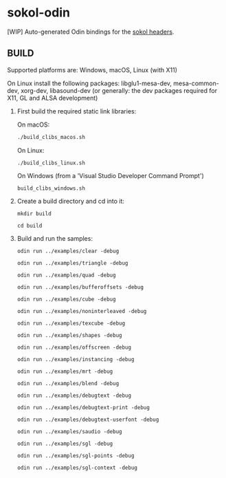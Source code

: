 # sokol-odin

[WIP] Auto-generated Odin bindings for the [sokol headers](https://github.com/floooh/sokol).

## BUILD

Supported platforms are: Windows, macOS, Linux (with X11)

On Linux install the following packages: libglu1-mesa-dev, mesa-common-dev, xorg-dev, libasound-dev
(or generally: the dev packages required for X11, GL and ALSA development)

1. First build the required static link libraries:

    On macOS:
    ```sh
    ./build_clibs_macos.sh
    ```
    On Linux:
    ```
    ./build_clibs_linux.sh
    ```
    On Windows (from a 'Visual Studio Developer Command Prompt')
    ```
    build_clibs_windows.sh
    ```

2. Create a build directory and cd into it:
    ```
    mkdir build
    ```
    ```
    cd build
    ```

3. Build and run the samples:
    ```
    odin run ../examples/clear -debug
    ```
    ```
    odin run ../examples/triangle -debug
    ```
    ```
    odin run ../examples/quad -debug
    ```
    ```
    odin run ../examples/bufferoffsets -debug
    ```
    ```
    odin run ../examples/cube -debug
    ```
    ```
    odin run ../examples/noninterleaved -debug
    ```
    ```
    odin run ../examples/texcube -debug
    ```
    ```
    odin run ../examples/shapes -debug
    ```
    ```
    odin run ../examples/offscreen -debug
    ```
    ```
    odin run ../examples/instancing -debug
    ```
    ```
    odin run ../examples/mrt -debug
    ```
    ```
    odin run ../examples/blend -debug
    ```
    ```
    odin run ../examples/debugtext -debug
    ```
    ```
    odin run ../examples/debugtext-print -debug
    ```
    ```
    odin run ../examples/debugtext-userfont -debug
    ```
    ```
    odin run ../examples/saudio -debug
    ```
    ```
    odin run ../examples/sgl -debug
    ```
    ```
    odin run ../examples/sgl-points -debug
    ```
    ```
    odin run ../examples/sgl-context -debug
    ```
